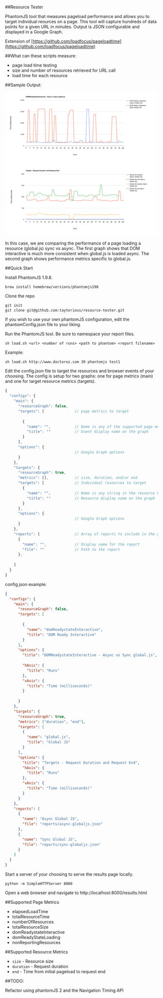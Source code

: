##Resource Tester

PhantomJS tool that measures pageload performance and allows you to target individual reources on a page. This tool will
capture hundreds of data points for a given URL in minutes. Output is JSON configurable and displayed in a Google Graph.

Extension of [https://github.com/loadfocus/pageloadtime](https://github.com/loadfocus/pageloadtime)

##What can these scripts measure:

* page load time testing
* size and number of resources retrieved for URL call
* load time for each resource



##Sample Output:

![](img/sample.png?raw=true)

In this case, we are comparing the performance of a page loading a resource (global.js) sync vs async. The first
graph shows that DOM interactive is much more consistent when global.js is loaded async. The second graph shows
performance metrics specific to global.js.


##Quick Start

Install PhantomJS 1.9.8.

    brew install homebrew/versions/phantomjs198

Clone the repo

    git init
    git clone git@github.com:taytorious/resource-tester.git

If you wish to use your own phantomJS configuration, edit the phantomConfig.json file to your liking.

Run the PhantomJS tool. Be sure to namespace your report files.

    sh load.sh <url> <number of runs> <path to phantom> <report filename>

Example:

    sh load.sh http://www.doctoroz.com 30 phantomjs test1


Edit the config.json file to target the resources and browser events of your choosing. The config is setup for two graphs:
one for page metrics (main) and one for target resource metrics (targets).

```javascript
{
  "configs": {
    "main": {
      "resourceGraph": false,
      "targets": [              // page metrics to target

        {
          "name": "",           // Name is any of the supported page metrics. See below.
          "title": ""           // Event display name on the graph
        }
      ],
      "options": {
                                // Google Graph options
      }
    },
    "targets": {
      "resourceGraph": true,
      "metrics": [],            // size, duration, and/or end
      "targets": [              // Individual resources to target
        {
          "name": "",           // Name is any string in the resource URL that will identify it as that resource
          "title": ""           // Resource display name on the graph
        }
      ],
      "options": {
                                // Google Graph options
      }
    },
    "reports": [                // Array of reports to include in the graph
      {
        "name": "",             // Display name for the report
        "file": ""              // Path to the report
      },

    ]
  }
}
```


config.json example:

```json
{
  "configs": {
    "main": {
      "resourceGraph": false,
      "targets": [

        {
          "name": "domReadystateInteractive",
          "title": "DOM Ready Interactive"
        }
      ],
      "options": {
        "title": "DOMReadystateInteractive - Async vs Sync global.js",

        "hAxis": {
          "title": "Runs"
        },
        "vAxis": {
          "title": "Time (milliseconds)"
        }

      }
    },
    "targets": {
      "resourceGraph": true,
      "metrics": ["duration", "end"],
      "targets": [
        {
          "name": "global.js",
          "title": "Global JS"
        }
      ],
      "options": {
        "title": "Targets - Request Duration and Request End",
        "hAxis": {
          "title": "Runs"
        },
        "vAxis": {
          "title": "Time (milliseconds)"
        }
      }
    },
    "reports": [
      {
        "name": "Async Global JS",
        "file": "reports/async-globaljs.json"
      },
      {
        "name": "Sync Global JS",
        "file": "reports/sync-globaljs.json"
      }
    ]
  }
}
```

Start a server of your choosing to serve the results page locally.

    python -m SimpleHTTPServer 8000

Open a web browser and navigate to http://localhost:8000/results.html


##Supported Page Metrics

* elapsedLoadTime
* totalResourceTime
* numberOfResources
* totalResourceSize
* domReadystateInteractive
* domReadyStateLoading
* nonReportingResources

##Supported Resource Metrics

* `size` - Resource size
* `duration` - Request duration
* `end` - Time from initial pageload to request end


##TODO:

Refactor using phantomJS 2 and the Navigation Timing API


